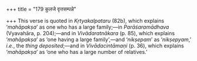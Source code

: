 +++
title = "179 कुलजे वृत्तसम्पन्ने"

+++
This verse is quoted in *Kṛtyakalpataru* (82b), which explains
‘*mahāpakṣa*’ as one who has a large family;—in *Parāśaramādhava*
(Vyavahāra, p. 204);—and in *Vivādaratnākara* (p. 85), which explains
‘*mahāpakṣa*’ as ‘one having a large family’,—and ‘*nikṣepam*’ as
‘*nikṣepyam*,’ *i*.*e*., the *thing deposited*;—and in *Vivādacintāmaṇi*
(p. 36), which explains ‘*mahāpakṣa*’ as ‘one who has a large number of
relatives.’


